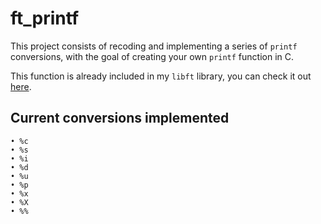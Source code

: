 # ft_printf

This project consists of recoding and implementing a series of `printf` conversions, with the goal of creating your own `printf` function in C.

This function is already included in my `libft` library, you can check it out [here](https://github.com/ColmiiK/libft).

## Current conversions implemented
```
• %c
• %s
• %i
• %d
• %u
• %p
• %x
• %X
• %%
```
